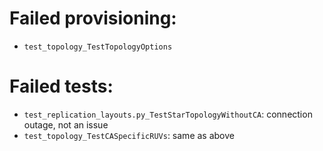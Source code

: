 # Failed provisioning:
- `test_topology_TestTopologyOptions`
# Failed tests:
- `test_replication_layouts.py_TestStarTopologyWithoutCA`: connection outage, not an issue
- `test_topology_TestCASpecificRUVs`: same as above
